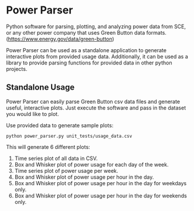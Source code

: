 # Power Parser
Python software for parsing, plotting, and analyzing power data from SCE, or any other power company that uses Green Button data formats. (https://www.energy.gov/data/green-button)

Power Parser can be used as a standalone application to generate interactive plots from provided usage data. Additionally, it can be used as a library to provide parsing functions for provided data in other python projects.

## Standalone Usage

Power Parser can easily parse Green Button csv data files and generate useful, interactive plots. Just execute the software and pass in the dataset you would like to plot.

Use provided data to generate sample plots:
```
python power_parser.py unit_tests/usage_data.csv
```

This will generate 6 different plots:
1. Time series plot of all data in CSV.
1. Box and Whisker plot of power usage for each day of the week.
1. Time series plot of power usage per week.
1. Box and Whisker plot of power usage per hour in the day.
1. Box and Whisker plot of power usage per hour in the day for weekdays only.
1. Box and Whisker plot of power usage per hour in the day for weekends only.
